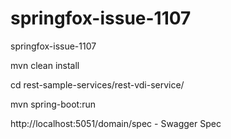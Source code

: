 # springfox-issue-1107
springfox-issue-1107

mvn clean install

cd rest-sample-services/rest-vdi-service/

mvn spring-boot:run

http://localhost:5051/domain/spec - Swagger Spec
